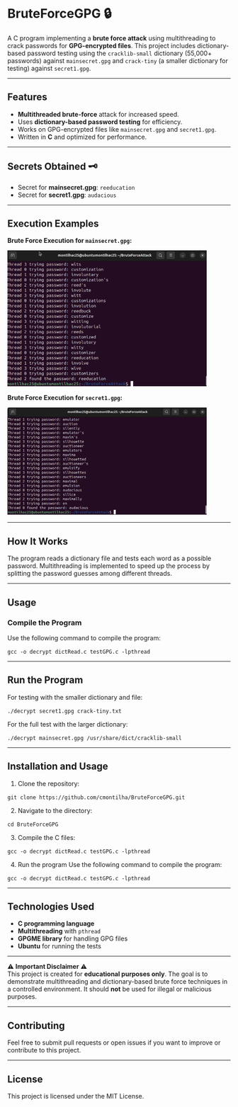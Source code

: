 # BruteForceGPG 🔒

A C program implementing a **brute force attack** using multithreading to crack passwords for **GPG-encrypted files**. This project includes dictionary-based password testing using the `cracklib-small` dictionary (55,000+ passwords) against `mainsecret.gpg` and `crack-tiny` (a smaller dictionary for testing) against `secret1.gpg`.

---

## Features
- **Multithreaded brute-force** attack for increased speed.
- Uses **dictionary-based password testing** for efficiency.
- Works on GPG-encrypted files like `mainsecret.gpg` and `secret1.gpg`.
- Written in **C** and optimized for performance.

---
  
## Secrets Obtained 🗝️
- Secret for **mainsecret.gpg**: `reeducation`
- Secret for **secret1.gpg**: `audacious`

---

## Execution Examples 

**Brute Force Execution for `mainsecret.gpg`:**

<img src="image1.png" alt="mainsecret brute force" width="450"/>

**Brute Force Execution for `secret1.gpg`:**

<img src="image2.png" alt="secret1 brute force" width="450"/>

---

## How It Works
The program reads a dictionary file and tests each word as a possible password. Multithreading is implemented to speed up the process by splitting the password guesses among different threads.

---

## Usage

### Compile the Program
Use the following command to compile the program:
```
gcc -o decrypt dictRead.c testGPG.c -lpthread
```
---

## Run the Program

For testing with the smaller dictionary and file:
```
./decrypt secret1.gpg crack-tiny.txt
```

For the full test with the larger dictionary:
```
./decrypt mainsecret.gpg /usr/share/dict/cracklib-small
```

---

## Installation and Usage 

1. Clone the repository:
```
git clone https://github.com/cmontilha/BruteForceGPG.git
```
2. Navigate to the directory:
```
cd BruteForceGPG
```
3. Compile the C files:
```
gcc -o decrypt dictRead.c testGPG.c -lpthread
```
4. Run the program
Use the following command to compile the program:
```
gcc -o decrypt dictRead.c testGPG.c -lpthread
```

---

## Technologies Used 
- **C programming language**
- **Multithreading** with `pthread`
- **GPGME library** for handling GPG files
- **Ubuntu** for running the tests

---

⚠️ **Important Disclaimer** ⚠️  
This project is created for **educational purposes only**. The goal is to demonstrate multithreading and dictionary-based brute force techniques in a controlled environment. It should **not** be used for illegal or malicious purposes.

---

## Contributing 
Feel free to submit pull requests or open issues if you want to improve or contribute to this project.

---

## License 
This project is licensed under the MIT License.

